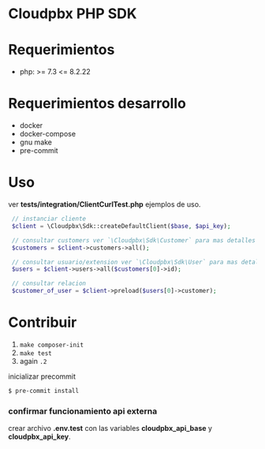 # Cloudpbx PHP SDK

# Requerimientos

 - php: >= 7.3 <= 8.2.22

# Requerimientos desarrollo

 - docker
 - docker-compose
 - gnu make
 - pre-commit

# Uso

ver **tests/integration/ClientCurlTest.php** ejemplos de uso.

~~~php
 // instanciar cliente
 $client = \Cloudpbx\Sdk::createDefaultClient($base, $api_key);

 // consultar customers ver `\Cloudpbx\Sdk\Customer` para mas detalles
 $customers = $client->customers->all();

 // consultar usuario/extension ver `\Cloudpbx\Sdk\User` para mas detalle
 $users = $client->users->all($customers[0]->id);

 // consultar relacion
 $customer_of_user = $client->preload($users[0]->customer);
~~~

# Contribuir

1. `make composer-init`
2. `make test`
3. again `.2`

inicializar precommit

~~~bash
$ pre-commit install
~~~

### confirmar funcionamiento api externa

crear archivo **.env.test** con las variables **cloudpbx_api_base** y **cloudpbx_api_key**.

